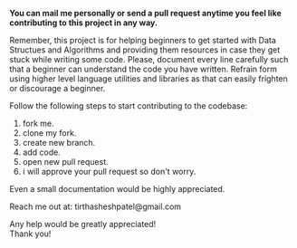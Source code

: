 <p><strong>You can mail me personally or send a pull request anytime you feel like contributing to this project in any way.</strong></p>
<p>Remember, this project is for helping beginners to get started with Data Structues and Algorithms
and providing them resources in case they get stuck while writing some code. Please, document every line
carefully such that a beginner can understand the code you have written. Refrain form using higher
level language utilities and libraries as that can easily frighten or discourage a beginner.</p>
<p> Follow the following steps to start contributing to the codebase: </p>
<ol>
<li> fork me. </li>
<li> clone my fork. </li>
<li> create new branch. </li>
<li> add code. </li>
<li> open new pull request. </li>
<li> i will approve your pull request so don't worry. </li>
</ol>
<p>Even a small documentation would be highly appreciated. </p>
<p>Reach me out at: tirthasheshpatel@gmail.com </p>
<p>Any help would be greatly appreciated!<br>
Thank you!</p>
